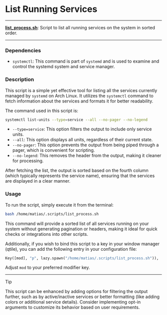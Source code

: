 # List Running Services

---

**[list_process.sh](list_process.sh)**: Script to list all running services on the system in sorted order.

---

### Dependencies

- `systemctl`: This command is part of `systemd` and is used to examine and control the systemd system and service manager.

### Description

This script is a simple yet effective tool for listing all the services currently managed by `systemd` on Arch Linux. It utilizes the `systemctl` command to fetch information about the services and formats it for better readability.

The command used in this script is:

```sh
systemctl list-units --type=service --all --no-pager --no-legend
```

- `--type=service`: This option filters the output to include only service units.
- `--all`: This option displays all units, regardless of their current state.
- `--no-pager`: This option prevents the output from being piped through a pager, which is convenient for scripting.
- `--no-legend`: This removes the header from the output, making it cleaner for processing.

After fetching the list, the output is sorted based on the fourth column (which typically represents the service name), ensuring that the services are displayed in a clear manner.

### Usage

To run the script, simply execute it from the terminal:

```sh
bash /home/matias/.scripts/list_process.sh
```

This command will provide a sorted list of all services running on your system without generating pagination or headers, making it ideal for quick checks or integrations into other scripts.

Additionally, if you wish to bind this script to a key in your window manager (qtile), you can add the following entry in your configuration file:

```python
Key([mod], "p", lazy.spawn("/home/matias/.scripts/list_process.sh")),
```

Adjust `mod` to your preferred modifier key.

---

> [!TIP]  
> This script can be enhanced by adding options for filtering the output further, such as by active/inactive services or better formatting (like adding colors or additional service details). Consider implementing opt-in arguments to customize its behavior based on user requirements.
